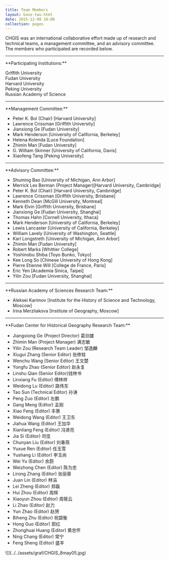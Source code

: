 ```yaml
---
title: Team Members
layout: base-two.html
date: 2015-12-08 16:00
collection: pages
---
```

<div class="chunk">
CHGIS was an international collaborative effort made up of research and technical teams, a management committee, and an advisory committee.  The members who participated are recorded below.
<p>
<hr>
**Participating Institutions:**<p>
Griffith University<br>
Fudan University<br>
Harvard University<br> 
Peking University<br>
Russian Academy of Science

<hr>
**Management Committee:**
<p>
<ul><li>Peter K. Bol (Chair) [Harvard University]</li>
<li>Lawrence Crissman [Griffith University]</li>
<li>Jianxiong Ge [Fudan University]</li>
<li>Mark Henderson [University of California, Berkeley]</li>
<li>Helena Kolenda [Luce Foundation]</li>
<li>Zhimin Man [Fudan University]</li>
<li>G. William Skinner [University of California, Davis]</li>
<li>Xiaofeng Tang [Peking University]</li>
</ul>

<hr>
**Advisory Committee:**
<p><ul>
<li>Shuming Bao [University of Michigan, Ann Arbor]</li>
<li>Merrick Lex Berman (Project Manager)[Harvard University, Cambridge]</li>
<li>Peter K. Bol (Chair) [Harvard University, Cambridge]</li>
<li>Lawrence Crissman [Griffith University, Brisbane]</li>
<li>Kenneth Dean [McGill University, Montreal]</li>
<li>Mark Elvin [Griffith University, Brisbane]</li>
<li>Jianxiong Ge [Fudan University, Shanghai]</li>
<li>Thomas Hahn [Cornell University, Ithaca]</li>
<li>Mark Henderson [University of California, Berkeley]</li>
<li>Lewis Lancaster [University of California, Berkeley]</li>
<li>William Lavely [University of Washington, Seattle]</li>
<li>Karl Longstreth [University of Michigan, Ann Arbor]</li>
<li>Zhimin Man [Fudan University]</li>
<li>Robert Marks [Whittier College]</li>
<li>Yoshinobu Shiba  [Toyo Bunko, Tokyo]</li>
<li>Kee Long So [Chinese University of Hong Kong]</li>
<li>Pierre Etienne Will [College de France, Paris]</li>
<li>Eric Yen [Academia Sinica, Taipei]
</li>
<li>Yilin Zou [Fudan University, Shanghai]</li>
</ul>

<hr>
**Russian Academy of Sciences Research Team:**
<p><ul>
<li>Aleksei Karimov [Institute for the History of Science and Technology, Moscow]</li>
<li>Irina Merzliakova [Institute of Geography, Moscow]</li>
</ul>

<hr>
**Fudan Center for Historical Geography Research Team:**
<p><ul>
<li>Jiangxiong Ge (Project Director) 葛剑雄 </li>
<li>Zhimin Man (Project Manager) 满志敏 </li>
<li>Yilin Zou (Research Team Leader)  邹逸麟  </li>
<li>Xiugui Zhang (Senior Editor) 张修桂</li>
<li>Wenchu Wang (Senior Editor) 王文楚</li>
<li>Yongfu Zhao (Senior Editor) 赵永复</li>
<li>Linshu Qian (Senior Editor)钱林书 </li>
<li>Linxiang Fu (Editor) 傅林祥</li>
<li>Weidong Lu (Editor) 路伟东</li>
<li>Tao Sun (Technical Editor) 孙涛</li>
<li>Peng Zuo (Editor) 左鹏</li>
<li>Gang Meng (Editor) 孟刚</li>
<li>Xiao Feng (Editor) 丰箫</li>
<li>Weidong Wang (Editor) 王卫东</li>
<li>Jiahua Wang (Editor) 王加华</li>
<li>Xianliang Feng (Editor) 冯贤亮</li>
<li>Jia Si (Editor) 司佳</li>
<li>Chunyan Liu (Editor) 刘春燕</li>
<li>Yuxue Ren (Editor) 任玉雪</li>
<li>Yushang Li (Editor) 李玉尚</li>
<li>Wei Yu (Editor) 余蔚</li>
<li>Weizhong Chen (Editor) 陈为忠</li>
<li>Lirong Zhang (Editor) 张丽蓉</li>
<li>Juan Lin (Editor) 林涓</li>
<li>Lei Zheng (Editor) 郑磊</li>
<li>Hui Zhou (Editor) 周辉</li>
<li>Xiaoyun Zhou (Editor) 周筱云</li>
<li>Li Zhao (Editor) 赵力</li>
<li>Yun Zhao (Editor) 赵赟</li>
<li>Biheng Zhu (Editor) 祝碧衡</li>
<li>Hong Guo (Editor) 郭红</li>
<li>Zhonghuai Huang (Editor) 黄忠怀</li>
<li>Ning Chang (Editor) 常宁</li>
<li>Feng Sheng (Editor) 盛丰</li>
</ul>

</div>
<div class="maps">
![](../../assets/graf/CHGIS_8may05.jpg)
</div>
